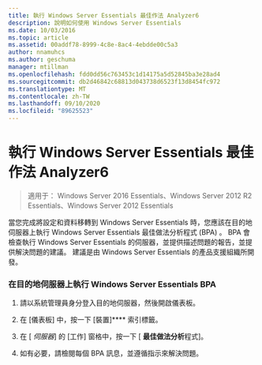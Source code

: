 ```yaml
---
title: 執行 Windows Server Essentials 最佳作法 Analyzer6
description: 說明如何使用 Windows Server Essentials
ms.date: 10/03/2016
ms.topic: article
ms.assetid: 00addf78-8999-4c8e-8ac4-4ebdde00c5a3
author: nnamuhcs
ms.author: geschuma
manager: mtillman
ms.openlocfilehash: fdd0dd56c763453c1d14175a5d52845ba3e28ad4
ms.sourcegitcommit: db2d46842c68813d043738d6523f13d8454fc972
ms.translationtype: MT
ms.contentlocale: zh-TW
ms.lasthandoff: 09/10/2020
ms.locfileid: "89625523"
---
```

# <a name="run-the-windows-server-essentials-best-practices-analyzer6"></a>執行 Windows Server Essentials 最佳作法 Analyzer6

>適用于： Windows Server 2016 Essentials、Windows Server 2012 R2 Essentials、Windows Server 2012 Essentials

當您完成將設定和資料移轉到 Windows Server Essentials 時，您應該在目的地伺服器上執行 Windows Server Essentials 最佳做法分析程式 (BPA) 。 BPA 會檢查執行 Windows Server Essentials 的伺服器，並提供描述問題的報告，並提供解決問題的建議。 建議是由 Windows Server Essentials 的產品支援組織所開發。

### <a name="to-run-the--windows-server-essentials-bpa-on-the-destination-server"></a>在目的地伺服器上執行 Windows Server Essentials BPA

1.  請以系統管理員身分登入目的地伺服器，然後開啟儀表板。

2.  在 [儀表板] 中，按一下 [裝置]**** 索引標籤。

3.  在 [ *伺服器*] 的 [工作] 窗格中，按一下 [ **最佳做法分析**程式]。

4.  如有必要，請檢閱每個 BPA 訊息，並遵循指示來解決問題。
